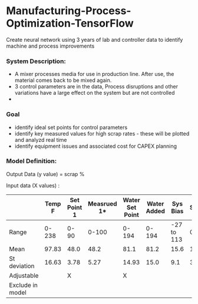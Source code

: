 # Manufacturing-Process-Optimization-TensorFlow
Create neural network using 3 years of lab and controller data to identify machine and process improvements

### System Description:
* A mixer processes media for use in production line. After use, the material comes back to be mixed again. 
* 3 control parameters are in the data, Process disruptions and other variations have a large effect on the system but are not controlled
*  

### Goal
* identify ideal set points for control parameters
* identify key measured values for high scrap rates - these will be plotted and analyzd real time
* identify equipment issues and associated cost for CAPEX planning

### Model Definition: 
Output Data (y value) = scrap %

Input data (X values) :


|                  |Temp F|Set Point 1|Measrued 1*|Water Set Point|Water Added|Sys Bias  |Strength*|Moisture*|Addition 2|Calculated|Batch Weight|Mixer Amps|
|----------------- |------|-----------|---------- |---------------|-----------|----------|-------- | ------- | -------- | -------  | ---------- | -------- |
|Range             |0-238 | 0-90      |0-100      |0-194          | 0-194     |-27 to 113| 0-438   | 0-650   | 0-422    | 0-1260   | 2500-3500  | 0-354    |
|Mean              |97.83 | 48.0      |48.2       |81.1           | 81.2      |15.6      | 197     | 316     | 179      | 620      | 2650       | 151      |
|St deviation      |16.63 | 3.78      |5.27       |14.93          | 15.0      |9.1       | 30.8    | 30      | 62.05    | 57.4     | 230        | 18       |
|Adjustable        |      | X         |           |X              |           |          |         |         | X        |          | X          |          |
|Exclude in model  |      |           |           |               |           |          |         |         |          |          |            |          |
